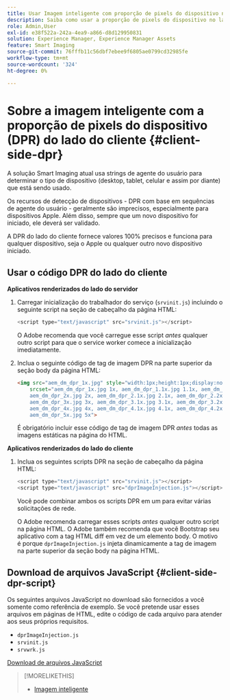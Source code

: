 ```yaml
---
title: Usar Imagem inteligente com proporção de pixels do dispositivo no lado do cliente
description: Saiba como usar a proporção de pixels do dispositivo no lado do cliente com a Imagem inteligente no Adobe Experience Manager as a Cloud Service com o Dynamic Media.
role: Admin,User
exl-id: e38f522a-242a-4ea9-a866-d8d129950831
solution: Experience Manager, Experience Manager Assets
feature: Smart Imaging
source-git-commit: 76fffb11c56dbf7ebee9f6805ae0799cd32985fe
workflow-type: tm+mt
source-wordcount: '324'
ht-degree: 0%

---
```


# Sobre a imagem inteligente com a proporção de pixels do dispositivo (DPR) do lado do cliente {#client-side-dpr}

A solução Smart Imaging atual usa strings de agente do usuário para determinar o tipo de dispositivo (desktop, tablet, celular e assim por diante) que está sendo usado.

Os recursos de detecção de dispositivos - DPR com base em sequências de agente do usuário - geralmente são imprecisos, especialmente para dispositivos Apple. Além disso, sempre que um novo dispositivo for iniciado, ele deverá ser validado.

A DPR do lado do cliente fornece valores 100% precisos e funciona para qualquer dispositivo, seja o Apple ou qualquer outro novo dispositivo iniciado.

## Usar o código DPR do lado do cliente

**Aplicativos renderizados do lado do servidor**

1. Carregar inicialização do trabalhador do serviço (`srvinit.js`) incluindo o seguinte script na seção de cabeçalho da página HTML:

   ```javascript
   <script type="text/javascript" src="srvinit.js"></script>
   ```

   O Adobe recomenda que você carregue esse script _antes_ qualquer outro script para que o service worker comece a inicialização imediatamente.

1. Inclua o seguinte código de tag de imagem DPR na parte superior da seção body da página HTML:

   ```html
   <img src="aem_dm_dpr_1x.jpg" style="width:1px;height:1px;display:none"
       srcset="aem_dm_dpr_1x.jpg 1x, aem_dm_dpr_1.1x.jpg 1.1x, aem_dm_dpr_1.2x.jpg 1.2x, aem_dm_dpr_1.3x.jpg 1.3x, aem_dm_dpr_1.4x.jpg 1.4x, aem_dm_dpr_1.5x.jpg 1.5x, aem_dm_dpr_1.6x.jpg 1.6x,          aem_dm_dpr_1.7x.jpg 1.7x, aem_dm_dpr_1.8x.jpg 1.8x, aem_dm_dpr_1.9x.jpg 1.9x,
       aem_dm_dpr_2x.jpg 2x, aem_dm_dpr_2.1x.jpg 2.1x, aem_dm_dpr_2.2x.jpg 2.2x, aem_dm_dpr_2.3x.jpg 2.3x, aem_dm_dpr_2.4x.jpg 2.4x, aem_dm_dpr_2.5x.jpg 2.5x, aem_dm_dpr_2.6x.jpg 2.6x, aem_dm_dpr_2.7x.jpg 2.7x, aem_dm_dpr_2.8x.jpg 2.8x, aem_dm_dpr_2.9x.jpg 2.9x,
       aem_dm_dpr_3x.jpg 3x, aem_dm_dpr_3.1x.jpg 3.1x, aem_dm_dpr_3.2x.jpg 3.2x, aem_dm_dpr_3.3x.jpg 3.3x, aem_dm_dpr_3.4x.jpg 3.4x, aem_dm_dpr_3.5x.jpg 3.5x, aem_dm_dpr_3.6x.jpg 3.6x, aem_dm_dpr_3.7x.jpg 3.7x, aem_dm_dpr_3.8x.jpg 3.8x, aem_dm_dpr_3.9x.jpg 3.9x,
       aem_dm_dpr_4x.jpg 4x, aem_dm_dpr_4.1x.jpg 4.1x, aem_dm_dpr_4.2x.jpg 4.2x, aem_dm_dpr_4.3x.jpg 4.3x, aem_dm_dpr_4.4x.jpg 4.4x, aem_dm_dpr_4.5x.jpg 4.5x, aem_dm_dpr_4.6x.jpg 4.6x, aem_dm_dpr_4.7x.jpg 4.7x, aem_dm_dpr_4.8x.jpg 4.8x, aem_dm_dpr_4.9x.jpg 4.9x,
       aem_dm_dpr_5x.jpg 5x">
   ```

   É obrigatório incluir esse código de tag de imagem DPR _antes_ todas as imagens estáticas na página do HTML.

**Aplicativos renderizados do lado do cliente**

1. Inclua os seguintes scripts DPR na seção de cabeçalho da página HTML:

   ```javascript
   <script type="text/javascript" src="srvinit.js"></script>
   <script type="text/javascript" src="dprImageInjection.js"></script>
   ```

   Você pode combinar ambos os scripts DPR em um para evitar várias solicitações de rede.

   O Adobe recomenda carregar esses scripts _antes_ qualquer outro script na página HTML.
O Adobe também recomenda que você Bootstrap seu aplicativo com a tag HTML diff em vez de um elemento body. O motivo é porque `dprImageInjection.js` injeta dinamicamente a tag de imagem na parte superior da seção body na página HTML.

## Download de arquivos JavaScript {#client-side-dpr-script}

Os seguintes arquivos JavaScript no download são fornecidos a você somente como referência de exemplo. Se você pretende usar esses arquivos em páginas de HTML, edite o código de cada arquivo para atender aos seus próprios requisitos.

* `dprImageInjection.js`
* `srvinit.js`
* `srvwrk.js`

[Download de arquivos JavaScript](/help/assets/assets-dm/aem-dynamicmedia-smartimaging-dpr.zip)

>[!MORELIKETHIS]
>
>* [Imagem inteligente](/help/assets/imaging-faq.md)
